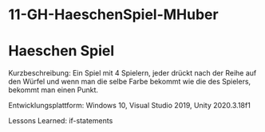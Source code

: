 # 11-GH-HaeschenSpiel-MHuber
<html>
<body>
    <h1>Haeschen Spiel</h1>
    <p>Kurzbeschreibung: Ein Spiel mit 4 Spielern, jeder drückt nach der Reihe auf den Würfel und wenn man die selbe Farbe bekommt wie die des Spielers, bekommt man einen Punkt.</p>
    <p>Entwicklungsplattform: Windows 10, Visual Studio 2019, Unity 2020.3.18f1</p>
    <p>Lessons Learned: if-statements</p>
    </body>
</html>
